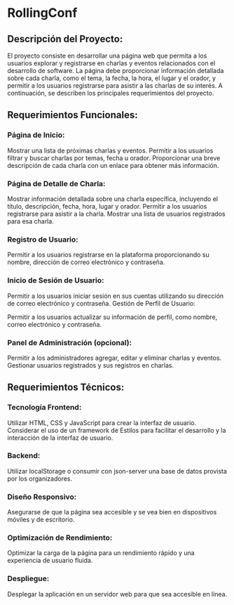 # RollingConf

## Descripción del Proyecto:

El proyecto consiste en desarrollar una página web que permita a los usuarios explorar y registrarse en charlas y eventos relacionados con el desarrollo de software. La página debe proporcionar información detallada sobre cada charla, como el tema, la fecha, la hora, el lugar y el orador, y permitir a los usuarios registrarse para asistir a las charlas de su interés. A continuación, se describen los principales
requerimientos del proyecto.

## Requerimientos Funcionales:

### Página de Inicio:

Mostrar una lista de próximas charlas y eventos.
Permitir a los usuarios filtrar y buscar charlas por temas, fecha u orador.
Proporcionar una breve descripción de cada charla con un enlace para obtener más información.

### Página de Detalle de Charla:

Mostrar información detallada sobre una charla específica, incluyendo el título, descripción, fecha, hora, lugar y orador.
Permitir a los usuarios registrarse para asistir a la charla.
Mostrar una lista de usuarios registrados para esa charla.

### Registro de Usuario:

Permitir a los usuarios registrarse en la plataforma proporcionando su nombre, dirección de correo electrónico y contraseña.

### Inicio de Sesión de Usuario:

Permitir a los usuarios iniciar sesión en sus cuentas utilizando su dirección de correo electrónico y contraseña.
Gestión de Perfil de Usuario:

Permitir a los usuarios actualizar su información de perfil, como nombre, correo electrónico y contraseña.

### Panel de Administración (opcional):

Permitir a los administradores agregar, editar y eliminar charlas y eventos.
Gestionar usuarios registrados y sus registros en charlas.

## Requerimientos Técnicos:

### Tecnología Frontend:

Utilizar HTML, CSS y JavaScript para crear la interfaz de usuario.
Considerar el uso de un framework de Estilos para facilitar el desarrollo y la interacción de la interfaz de usuario.

### Backend:

Utilizar localStorage o consumir con json-server una base de datos provista por los organizadores.

### Diseño Responsivo:

Asegurarse de que la página sea accesible y se vea bien en dispositivos móviles y de escritorio.

### Optimización de Rendimiento:

Optimizar la carga de la página para un rendimiento rápido y una experiencia de usuario fluida.

### Despliegue:

Desplegar la aplicación en un servidor web para que sea accesible en línea.
